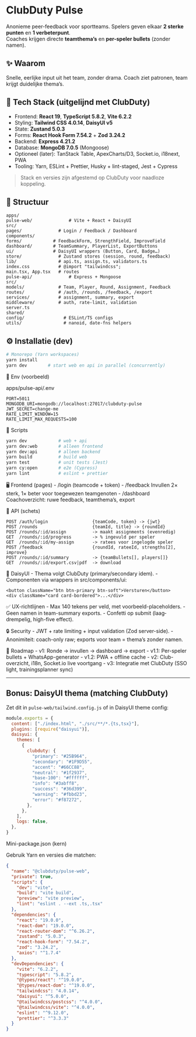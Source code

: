 # ClubDuty Pulse

Anonieme peer-feedback voor sportteams. Spelers geven elkaar **2 sterke punten** en **1 verbeterpunt**.  
Coaches krijgen directe **teamthema’s** en **per-speler bullets** (zonder namen).

## ✨ Waarom
Snelle, eerlijke input uit het team, zonder drama. Coach ziet patronen, team krijgt duidelijke thema’s.

## 🧱 Tech Stack (uitgelijnd met ClubDuty)
- Frontend: **React 19**, **TypeScript 5.8.2**, **Vite 6.2.2**
- Styling: **Tailwind CSS 4.0.14**, **DaisyUI v5**
- State: **Zustand 5.0.3**
- Forms: **React Hook Form 7.54.2** + **Zod 3.24.2**
- Backend: **Express 4.21.2**
- Database: **MongoDB 7.0.5** (Mongoose)
- Optioneel (later): TanStack Table, ApexCharts/D3, Socket.io, i18next, PWA
- Tooling: Yarn, ESLint + Prettier, Husky + lint-staged, Jest + Cypress

> Stack en versies zijn afgestemd op ClubDuty voor naadloze koppeling. 

## 📁 Structuur
```text
apps/
pulse-web/              # Vite + React + DaisyUI
src/
pages/              # Login / Feedback / Dashboard
components/
forms/            # FeedbackForm, StrengthField, ImproveField
dashboard/        # TeamSummary, PlayerList, ExportButtons
ui/               # DaisyUI wrappers (Button, Card, Badge…)
store/              # Zustand stores (session, round, feedback)
lib/                # api.ts, assign.ts, validators.ts
index.css           # @import "tailwindcss";
main.tsx, App.tsx   # routes
pulse-api/              # Express + Mongoose
src/
models/             # Team, Player, Round, Assignment, Feedback
routes/             # /auth, /rounds, /feedback, /export
services/           # assignment, summary, export
middleware/         # auth, rate-limit, validation
server.ts
shared/
config/               # ESLint/TS configs
utils/                # nanoid, date-fns helpers
```

## ⚙️ Installatie (dev)
```bash
# Monorepo (Yarn workspaces)
yarn install
yarn dev        # start web en api in parallel (concurrently)
```

🔐 Env (voorbeeld)

apps/pulse-api/.env
```env
PORT=5011
MONGODB_URI=mongodb://localhost:27017/clubduty-pulse
JWT_SECRET=change-me
RATE_LIMIT_WINDOW=15
RATE_LIMIT_MAX_REQUESTS=100
```


🧪 Scripts
```bash
yarn dev            # web + api
yarn dev:web        # alleen frontend
yarn dev:api        # alleen backend
yarn build          # build web
yarn test           # unit tests (Jest)
yarn cy:open        # e2e (Cypress)
yarn lint           # eslint + prettier
```

🖥️ Frontend (pages)
	-	/login (teamcode + token)
	-	/feedback Invullen 2× sterk, 1× beter voor toegewezen teamgenoten
	-	/dashboard Coachoverzicht: ruwe feedback, teamthema’s, export


🧩 API (schets)
```http
POST /auth/login                 {teamCode, token} -> {jwt}
POST /rounds                     {teamId, title} -> {roundId}
POST /rounds/:id/assign          -> maakt assignments (evenredig)
GET  /rounds/:id/progress        -> % ingevuld per speler
GET  /rounds/:id/my-assign       -> ratees voor ingelogde speler
POST /feedback                   {roundId, rateeId, strengths[2], improve}
POST /rounds/:id/summary         -> {teamBullets[], players[]}
GET  /rounds/:id/export.csv|pdf  -> download
```


🎨 DaisyUI
	-	Thema volgt ClubDuty (primary/secondary idem).
	-	Componenten via wrappers in src/components/ui:
```tsx
<button className="btn btn-primary btn-soft">Versturen</button>
<div className="card card-bordered">...</div>
```


✅ UX-richtlijnen
	-	Max 140 tekens per veld, met voorbeeld-placeholders.
	-	Geen namen in team-summary exports.
	-	Confetti op submit (laag­drempelig, high-five effect).

🔒 Security
	-	JWT + rate limiting + input validation (Zod server-side).
	-	Anonimiteit: coach-only raw; exports voor team = thema’s zonder namen.

🚀 Roadmap
	-	v1: Ronde → invullen → dashboard → export
	-	v1.1: Per-speler bullets + WhatsApp-generator
	-	v1.2: PWA + offline cache
	-	v2: Club-overzicht, i18n, Socket.io live voortgang
	-	v3: Integratie met ClubDuty (SSO light, trainingsplanner sync)



---

## Bonus: DaisyUI thema (matching ClubDuty)
Zet dit in `pulse-web/tailwind.config.js` of in DaisyUI theme config:
```js
module.exports = {
  content: ["./index.html", "./src/**/*.{ts,tsx}"],
  plugins: [require("daisyui")],
  daisyui: {
    themes: [
      {
        clubduty: {
          "primary": "#25B964",
          "secondary": "#1F9D55",
          "accent": "#66CC88",
          "neutral": "#1f2937",
          "base-100": "#ffffff",
          "info": "#3abff8",
          "success": "#36d399",
          "warning": "#fbbd23",
          "error": "#f87272",
        },
      },
    ],
    logs: false,
  },
}
```


Mini-package.json (kern)

Gebruik Yarn en versies die matchen:
```json
{
  "name": "@clubduty/pulse-web",
  "private": true,
  "scripts": {
    "dev": "vite",
    "build": "vite build",
    "preview": "vite preview",
    "lint": "eslint . --ext .ts,.tsx"
  },
  "dependencies": {
    "react": "19.0.0",
    "react-dom": "19.0.0",
    "react-router-dom": "^6.26.2",
    "zustand": "5.0.3",
    "react-hook-form": "7.54.2",
    "zod": "3.24.2",
    "axios": "^1.7.4"
  },
  "devDependencies": {
    "vite": "6.2.2",
    "typescript": "5.8.2",
    "@types/react": "^19.0.0",
    "@types/react-dom": "^19.0.0",
    "tailwindcss": "4.0.14",
    "daisyui": "^5.0.0",
    "@tailwindcss/postcss": "^4.0.0",
    "@tailwindcss/vite": "^4.0.0",
    "eslint": "^9.12.0",
    "prettier": "^3.3.3"
  }
}
```
